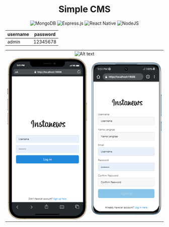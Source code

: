 <div align="center">

<h1>Simple CMS</h1>

![MongoDB](https://img.shields.io/badge/MongoDB-%234ea94b.svg?style=for-the-badge&logo=mongodb&logoColor=white)
![Express.js](https://img.shields.io/badge/express.js-%23404d59.svg?style=for-the-badge&logo=express&logoColor=%2361DAFB)
![React Native](https://img.shields.io/badge/react_native-%2320232a.svg?style=for-the-badge&logo=react&logoColor=%2361DAFB)
![NodeJS](https://img.shields.io/badge/node.js-6DA55F?style=for-the-badge&logo=node.js&logoColor=white)


| username | password |
|----------|----------|
| admin    | 12345678 |


<table>
    <tr>
        <td  align="center" colspan="2"><img  width="300" src="docs/gif.gif" alt="Alt text" title="Optional title"></td>
    </tr>
    <tr>
        <td><img src="docs/apple.png" alt="Alt text" title="Optional title"></td>
        <td><img src="docs/xiaomi.png" alt="Alt text" title="Optional title"></td>
    </tr>
</table>



</div>